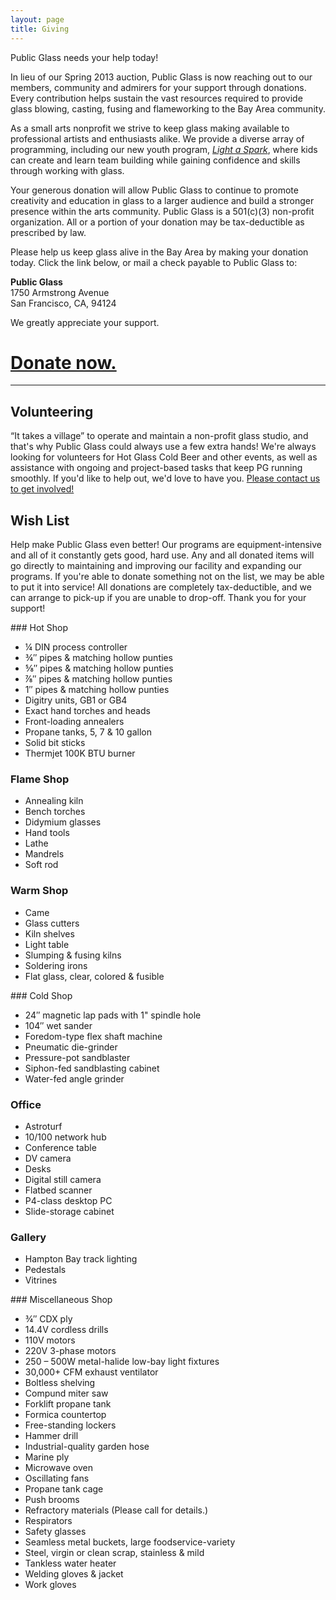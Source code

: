 ```yaml
---
layout: page
title: Giving
---
```


Public Glass needs your help today!

In lieu of our Spring 2013 auction, Public Glass is now reaching out to our members, community and admirers for your support through donations. Every contribution helps sustain the vast resources required to provide glass blowing, casting, fusing and flameworking to the Bay Area community.
 
As a small arts nonprofit we strive to keep glass making available to professional artists and enthusiasts alike. We provide a diverse array of programming, including our new youth program, *[Light a Spark](/classes#toc_9)*, where kids can create and learn team building while gaining confidence and skills through working with glass.

Your generous donation will allow Public Glass to continue to promote creativity and education in glass to a larger audience and build a stronger presence within the arts community.  Public Glass is a 501(c)(3) non-profit organization.  All or a portion of your donation may be tax-deductible as prescribed by law.
 
Please help us keep glass alive in the Bay Area by making your donation today. Click the link below, or mail a check payable to Public Glass to: 

**Public Glass**  
1750 Armstrong Avenue  
San Francisco, CA, 94124
 
We greatly appreciate your support.
 
# [Donate now.][2]

---

## Volunteering

“It takes a village” to operate and maintain a non-profit glass studio, and that's why Public Glass could always use a few extra hands! We're always looking for volunteers for Hot Glass Cold Beer and other events, as well as assistance with ongoing and project-based tasks that keep PG running smoothly. If you'd like to help out, we'd love to have you. [Please contact us to get involved!](mailto:nate@publicglass.org?subject=Volunteering)

<!--- ## Giving
As a small, local, non-profit studio, Public Glass needs support to maintain its studio and educational programs, and you can help! [Please click to contribute with a tax deductible donation and strengthen our facility and programs.][2] If you'd like to make other arrangements or donate toward a specific goal, [please contact us](mailto:nate@publicglass.org?subject=Giving). Public Glass is a 501(c)(3) organization; Tax ID #94-3253918.
-->

## Wish List

Help make Public Glass even better! Our programs are equipment-intensive and all of it constantly gets good, hard use. Any and all donated items will go directly to maintaining and improving our facility and expanding our programs. If you're able to donate something not on the list, we may be able to put it into service!  All donations are completely tax-deductible, and we can arrange to pick-up if you are unable to drop-off. Thank you for your support!

<section id="wishlist" markdown="1">
<div markdown="1">
### Hot Shop

- ¼ DIN process controller
- ¾″ pipes &amp; matching hollow punties
- ⅝″ pipes &amp; matching hollow punties
- ⅞″ pipes &amp; matching hollow punties
- 1″ pipes &amp; matching hollow punties
- Digitry units, GB1 or GB4
- Exact hand torches and heads
- Front-loading annealers
- Propane tanks, 5, 7 &amp; 10 gallon
- Solid bit sticks
- Thermjet 100K BTU burner

### Flame Shop

- Annealing kiln
- Bench torches
- Didymium glasses
- Hand tools
- Lathe
- Mandrels
- Soft rod

### Warm Shop

- Came
- Glass cutters
- Kiln shelves
- Light table
- Slumping &amp; fusing kilns
- Soldering irons
- Flat glass, clear, colored & fusible

</div>
<div markdown="1">
### Cold Shop

- 24″ magnetic lap pads with 1" spindle hole
- 104″ wet sander
- Foredom-type flex shaft machine
- Pneumatic die-grinder
- Pressure-pot sandblaster
- Siphon-fed sandblasting cabinet
- Water-fed angle grinder

### Office

- Astroturf
- 10/100 network hub
- Conference table
- DV camera
- Desks
- Digital still camera
- Flatbed scanner
- P4-class desktop PC
- Slide-storage cabinet

### Gallery

- Hampton Bay track lighting
- Pedestals
- Vitrines

</div>
<div markdown="1">
### Miscellaneous Shop

- ¾″ CDX ply
- 14.4V cordless drills
- 110V motors
- 220V 3-phase motors
- 250 &ndash; 500W metal-halide low-bay light fixtures
- 30,000+ CFM exhaust ventilator
- Boltless shelving
- Compund miter saw
- Forklift propane tank
- Formica countertop
- Free-standing lockers
- Hammer drill
- Industrial-quality garden hose
- Marine ply
- Microwave oven
- Oscillating fans
- Propane tank cage
- Push brooms
- Refractory materials (Please call for details.)
- Respirators
- Safety glasses
- Seamless metal buckets, large foodservice-variety
- Steel, virgin or clean scrap, stainless &amp; mild
- Tankless water heater
- Welding gloves &amp; jacket
- Work gloves

</div>
</section>

[2]: https://www.networkforgood.org/donation/MakeDonation.aspx?ORGID2=943253918&vlrStratCode=SRcMjxX%2bEkJ2VLPQWWdKPOJ7VYaW2CZbgzRwj52jfL3H%2bURQlB3PoVb9r6PI5J%2bw